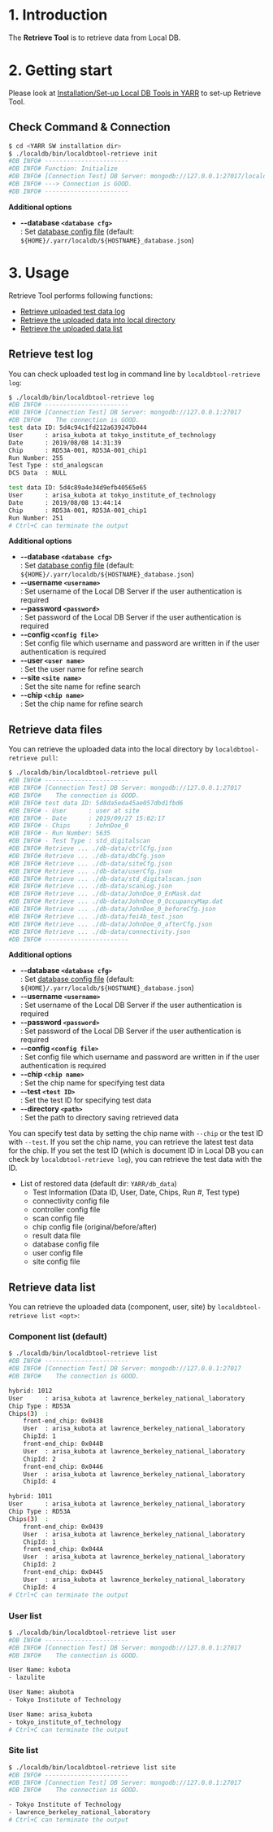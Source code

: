 # 1. Introduction

The **Retrieve Tool** is to retrieve data from Local DB.

# 2. Getting start

Please look at [Installation/Set-up Local DB Tools in YARR](install.md) to set-up Retrieve Tool.

## Check Command & Connection

```bash
$ cd <YARR SW installation dir>
$ ./localdb/bin/localdbtool-retrieve init
#DB INFO# -----------------------
#DB INFO# Function: Initialize
#DB INFO# [Connection Test] DB Server: mongodb://127.0.0.1:27017/localdb
#DB INFO# ---> Connection is GOOD.
#DB INFO# -----------------------
```

**Additional options**

- **--database ``<database cfg>``**<br> : Set [database config file](config.md) (default: `${HOME}/.yarr/localdb/${HOSTNAME}_database.json`)

# 3. Usage

Retrieve Tool performs following functions:

* [Retrieve uploaded test data log](#retrieve-test-log)
* [Retrieve the uploaded data into local directory](#retrieve-data-fiiles)
* [Retrieve the uploaded data list](#retrieve-data-list)

## Retrieve test log

You can check uploaded test log in command line by `localdbtool-retrieve log`:

```bash
$ ./localdb/bin/localdbtool-retrieve log 
#DB INFO# -----------------------
#DB INFO# [Connection Test] DB Server: mongodb://127.0.0.1:27017
#DB INFO#    The connection is GOOD.
test data ID: 5d4c94c1fd212a639247b044 
User      : arisa_kubota at tokyo_institute_of_technology
Date      : 2019/08/08 14:31:39
Chip      : RD53A-001, RD53A-001_chip1
Run Number: 255
Test Type : std_analogscan
DCS Data  : NULL

test data ID: 5d4c89a4e34d9efb40565e65 
User      : arisa_kubota at tokyo_institute_of_technology
Date      : 2019/08/08 13:44:14
Chip      : RD53A-001, RD53A-001_chip1
Run Number: 251
# Ctrl+C can terminate the output
```

**Additional options**

- **--database ``<database cfg>``**<br> : Set [database config file](config.md) (default: `${HOME}/.yarr/localdb/${HOSTNAME}_database.json`)
- **--username ``<username>``**<br> : Set username of the Local DB Server if the user authentication is required 
- **--password ``<password>``**<br> : Set password of the Local DB Server if the user authentication is required 
- **--config ``<config file>``**<br> : Set config file which username and password are written in if the user authentication is required
- **--user ``<user name>``**<br> : Set the user name for refine search
- **--site ``<site name>``**<br> : Set the site name for refine search
- **--chip ``<chip name>``**<br> : Set the chip name for refine search

## Retrieve data files

You can retrieve the uploaded data into the local directory by `localdbtool-retrieve pull`:
 
```bash
$ ./localdb/bin/localdbtool-retrieve pull
#DB INFO# -----------------------
#DB INFO# [Connection Test] DB Server: mongodb://127.0.0.1:27017
#DB INFO#    The connection is GOOD.
#DB INFO# test data ID: 5d8da5eda45ae057dbd1fbd6 
#DB INFO# - User      : user at site
#DB INFO# - Date      : 2019/09/27 15:02:17
#DB INFO# - Chips     : JohnDoe_0
#DB INFO# - Run Number: 5635
#DB INFO# - Test Type : std_digitalscan
#DB INFO# Retrieve ... ./db-data/ctrlCfg.json
#DB INFO# Retrieve ... ./db-data/dbCfg.json
#DB INFO# Retrieve ... ./db-data/siteCfg.json
#DB INFO# Retrieve ... ./db-data/userCfg.json
#DB INFO# Retrieve ... ./db-data/std_digitalscan.json
#DB INFO# Retrieve ... ./db-data/scanLog.json
#DB INFO# Retrieve ... ./db-data/JohnDoe_0_EnMask.dat
#DB INFO# Retrieve ... ./db-data/JohnDoe_0_OccupancyMap.dat
#DB INFO# Retrieve ... ./db-data/JohnDoe_0_beforeCfg.json
#DB INFO# Retrieve ... ./db-data/fei4b_test.json
#DB INFO# Retrieve ... ./db-data/JohnDoe_0_afterCfg.json
#DB INFO# Retrieve ... ./db-data/connectivity.json
#DB INFO# -----------------------
```

**Additional options**

- **--database ``<database cfg>``**<br> : Set [database config file](config.md) (default: `${HOME}/.yarr/localdb/${HOSTNAME}_database.json`)
- **--username ``<username>``**<br> : Set username of the Local DB Server if the user authentication is required 
- **--password ``<password>``**<br> : Set password of the Local DB Server if the user authentication is required 
- **--config ``<config file>``**<br> : Set config file which username and password are written in if the user authentication is required
- **--chip ``<chip name>``**<br> : Set the chip name for specifying test data
- **--test ``<test ID>``**<br> : Set the test ID for specifying test data
- **--directory ``<path>``**<br> : Set the path to directory saving retrieved data

You can specify test data by setting the chip name with `--chip` or the test ID with `--test`.
If you set the chip name, you can retrieve the latest test data for the chip.
If you set the test ID (which is document ID in Local DB you can check by `localdbtool-retrieve log`), you can retrieve the test data with the ID.

* List of restored data (default dir: `YARR/db_data`)
    * Test Information (Data ID, User, Date, Chips, Run #, Test type) 
    * connectivity config file
    * controller config file
    * scan config file
    * chip config file (original/before/after)
    * result data file
    * database config file
    * user config file
    * site config file

## Retrieve data list

You can retrieve the uploaded data (component, user, site) by `localdbtool-retrieve list <opt>`: 
 
### Component list (default)

```bash
$ ./localdb/bin/localdbtool-retrieve list 
#DB INFO# -----------------------
#DB INFO# [Connection Test] DB Server: mongodb://127.0.0.1:27017
#DB INFO#    The connection is GOOD.

hybrid: 1012 
User      : arisa_kubota at lawrence_berkeley_national_laboratory
Chip Type : RD53A
Chips(3)  :
    front-end_chip: 0x0438 
    User  : arisa_kubota at lawrence_berkeley_national_laboratory
    ChipId: 1
    front-end_chip: 0x044B 
    User  : arisa_kubota at lawrence_berkeley_national_laboratory
    ChipId: 2
    front-end_chip: 0x0446 
    User  : arisa_kubota at lawrence_berkeley_national_laboratory
    ChipId: 4

hybrid: 1011 
User      : arisa_kubota at lawrence_berkeley_national_laboratory
Chip Type : RD53A
Chips(3)  :
    front-end_chip: 0x0439 
    User  : arisa_kubota at lawrence_berkeley_national_laboratory
    ChipId: 1
    front-end_chip: 0x044A 
    User  : arisa_kubota at lawrence_berkeley_national_laboratory
    ChipId: 2
    front-end_chip: 0x0445 
    User  : arisa_kubota at lawrence_berkeley_national_laboratory
    ChipId: 4
# Ctrl+C can terminate the output
```


### User list

```bash
$ ./localdb/bin/localdbtool-retrieve list user
#DB INFO# -----------------------
#DB INFO# [Connection Test] DB Server: mongodb://127.0.0.1:27017
#DB INFO#    The connection is GOOD.

User Name: kubota
- lazulite

User Name: akubota
- Tokyo Institute of Technology

User Name: arisa_kubota
- tokyo_institute_of_technology
# Ctrl+C can terminate the output 
```

### Site list

```bash
$ ./localdb/bin/localdbtool-retrieve list site
#DB INFO# -----------------------
#DB INFO# [Connection Test] DB Server: mongodb://127.0.0.1:27017
#DB INFO#    The connection is GOOD.

- Tokyo Institute of Technology
- lawrence_berkeley_national_laboratory
# Ctrl+C can terminate the output
```
